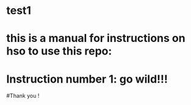 # test1
# this is a manual for instructions on hso to use this repo:
# Instruction number 1: go wild!!! 

#Thank you ! 
